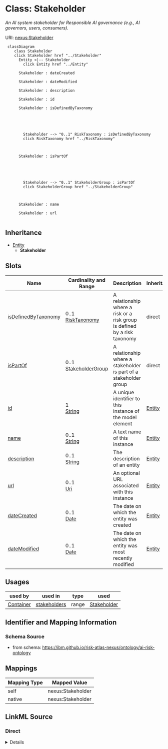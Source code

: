 

# Class: Stakeholder


_An AI system stakeholder for Responsible AI governance (e.g., AI governors, users, consumers)._





URI: [nexus:Stakeholder](https://ibm.github.io/risk-atlas-nexus/ontology/Stakeholder)






```mermaid
 classDiagram
    class Stakeholder
    click Stakeholder href "../Stakeholder"
      Entity <|-- Stakeholder
        click Entity href "../Entity"

      Stakeholder : dateCreated

      Stakeholder : dateModified

      Stakeholder : description

      Stakeholder : id

      Stakeholder : isDefinedByTaxonomy





        Stakeholder --> "0..1" RiskTaxonomy : isDefinedByTaxonomy
        click RiskTaxonomy href "../RiskTaxonomy"



      Stakeholder : isPartOf





        Stakeholder --> "0..1" StakeholderGroup : isPartOf
        click StakeholderGroup href "../StakeholderGroup"



      Stakeholder : name

      Stakeholder : url


```





## Inheritance
* [Entity](Entity.md)
    * **Stakeholder**



## Slots

| Name | Cardinality and Range | Description | Inheritance |
| ---  | --- | --- | --- |
| [isDefinedByTaxonomy](isDefinedByTaxonomy.md) | 0..1 <br/> [RiskTaxonomy](RiskTaxonomy.md) | A relationship where a risk or a risk group is defined by a risk taxonomy | direct |
| [isPartOf](isPartOf.md) | 0..1 <br/> [StakeholderGroup](StakeholderGroup.md) | A relationship where a stakeholder is part of a stakeholder group | direct |
| [id](id.md) | 1 <br/> [String](String.md) | A unique identifier to this instance of the model element | [Entity](Entity.md) |
| [name](name.md) | 0..1 <br/> [String](String.md) | A text name of this instance | [Entity](Entity.md) |
| [description](description.md) | 0..1 <br/> [String](String.md) | The description of an entity | [Entity](Entity.md) |
| [url](url.md) | 0..1 <br/> [Uri](Uri.md) | An optional URL associated with this instance | [Entity](Entity.md) |
| [dateCreated](dateCreated.md) | 0..1 <br/> [Date](Date.md) | The date on which the entity was created | [Entity](Entity.md) |
| [dateModified](dateModified.md) | 0..1 <br/> [Date](Date.md) | The date on which the entity was most recently modified | [Entity](Entity.md) |





## Usages

| used by | used in | type | used |
| ---  | --- | --- | --- |
| [Container](Container.md) | [stakeholders](stakeholders.md) | range | [Stakeholder](Stakeholder.md) |






## Identifier and Mapping Information







### Schema Source


* from schema: https://ibm.github.io/risk-atlas-nexus/ontology/ai-risk-ontology




## Mappings

| Mapping Type | Mapped Value |
| ---  | ---  |
| self | nexus:Stakeholder |
| native | nexus:Stakeholder |







## LinkML Source

<!-- TODO: investigate https://stackoverflow.com/questions/37606292/how-to-create-tabbed-code-blocks-in-mkdocs-or-sphinx -->

### Direct

<details>
```yaml
name: Stakeholder
description: An AI system stakeholder for Responsible AI governance (e.g., AI governors,
  users, consumers).
from_schema: https://ibm.github.io/risk-atlas-nexus/ontology/ai-risk-ontology
is_a: Entity
slots:
- isDefinedByTaxonomy
- isPartOf
slot_usage:
  isPartOf:
    name: isPartOf
    description: A relationship where a stakeholder is part of a stakeholder group
    range: StakeholderGroup

```
</details>

### Induced

<details>
```yaml
name: Stakeholder
description: An AI system stakeholder for Responsible AI governance (e.g., AI governors,
  users, consumers).
from_schema: https://ibm.github.io/risk-atlas-nexus/ontology/ai-risk-ontology
is_a: Entity
slot_usage:
  isPartOf:
    name: isPartOf
    description: A relationship where a stakeholder is part of a stakeholder group
    range: StakeholderGroup
attributes:
  isDefinedByTaxonomy:
    name: isDefinedByTaxonomy
    description: A relationship where a risk or a risk group is defined by a risk
      taxonomy
    from_schema: https://ibm.github.io/risk-atlas-nexus/ontology/ai-risk-ontology
    rank: 1000
    slot_uri: schema:isPartOf
    alias: isDefinedByTaxonomy
    owner: Stakeholder
    domain_of:
    - RiskGroup
    - Risk
    - RiskControl
    - Action
    - RiskIncident
    - StakeholderGroup
    - Stakeholder
    range: RiskTaxonomy
  isPartOf:
    name: isPartOf
    description: A relationship where a stakeholder is part of a stakeholder group
    from_schema: https://ibm.github.io/risk-atlas-nexus/ontology/ai-risk-ontology
    rank: 1000
    slot_uri: schema:isPartOf
    alias: isPartOf
    owner: Stakeholder
    domain_of:
    - Risk
    - LargeLanguageModel
    - Stakeholder
    range: StakeholderGroup
  id:
    name: id
    description: A unique identifier to this instance of the model element. Example
      identifiers include UUID, URI, URN, etc.
    from_schema: https://ibm.github.io/risk-atlas-nexus/ontology/ai-risk-ontology
    rank: 1000
    slot_uri: schema:identifier
    identifier: true
    alias: id
    owner: Stakeholder
    domain_of:
    - Entity
    range: string
    required: true
  name:
    name: name
    description: A text name of this instance.
    from_schema: https://ibm.github.io/risk-atlas-nexus/ontology/ai-risk-ontology
    rank: 1000
    slot_uri: schema:name
    alias: name
    owner: Stakeholder
    domain_of:
    - Entity
    - BenchmarkMetadataCard
    range: string
  description:
    name: description
    description: The description of an entity
    from_schema: https://ibm.github.io/risk-atlas-nexus/ontology/ai-risk-ontology
    rank: 1000
    slot_uri: schema:description
    alias: description
    owner: Stakeholder
    domain_of:
    - Entity
    range: string
  url:
    name: url
    description: An optional URL associated with this instance.
    from_schema: https://ibm.github.io/risk-atlas-nexus/ontology/ai-risk-ontology
    rank: 1000
    slot_uri: schema:url
    alias: url
    owner: Stakeholder
    domain_of:
    - Entity
    range: uri
  dateCreated:
    name: dateCreated
    description: The date on which the entity was created.
    from_schema: https://ibm.github.io/risk-atlas-nexus/ontology/ai-risk-ontology
    rank: 1000
    slot_uri: schema:dateCreated
    alias: dateCreated
    owner: Stakeholder
    domain_of:
    - Entity
    range: date
    required: false
  dateModified:
    name: dateModified
    description: The date on which the entity was most recently modified.
    from_schema: https://ibm.github.io/risk-atlas-nexus/ontology/ai-risk-ontology
    rank: 1000
    slot_uri: schema:dateModified
    alias: dateModified
    owner: Stakeholder
    domain_of:
    - Entity
    range: date
    required: false

```
</details>
